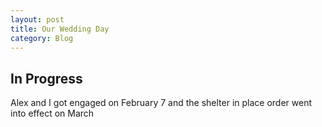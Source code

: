 ```yaml
---
layout: post
title: Our Wedding Day
category: Blog
---
```

## In Progress

Alex and I got engaged on February 7 and the shelter in place order went into effect on March 
<!--stackedit_data:
eyJoaXN0b3J5IjpbMTg2MDc5NTc1NywtMjA0NzYwNTQ2MF19
-->
